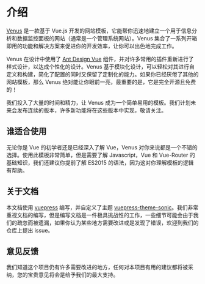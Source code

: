 # 介绍

[Venus](http://venus.leoku.top) 是一款基于 Vue.js 开发的网站模板，它能帮你迅速地建立一个用于信息分析和数据监控面板的网站（通常是一个管理系统网站）。Venus 集合了一系列开箱即用的功能和解决方案来促进你的开发效率，让你可以出色地完成工作。

Venus 在设计中使用了 [Ant Design Vue](https://www.antdv.com/docs/vue/introduce-cn/) 组件，并对许多常用的插件重新进行了样式设计，以达成个性化的设计。Venus 基于模块化设计，可以轻松对其进行自定义和构建，简化了配置的同时又保留了定制化的能力。如果你已经厌倦了其他的网站模板，那么 Venus 绝对能让你眼前一亮，最重要的是，它是完全开源且免费的！

我们投入了大量的时间和精力，让 Venus 成为一个简单易用的模板。我们计划未来会发布连续的版本，许多新功能将在这些版本中实现，敬请关注。

## 谁适合使用

无论你是 Vue 的初学者还是已经深入了解 Vue，Venus 对你来说都是一个不错的选择。使用此模板非常简单，但是需要了解 Javascript，Vue 和 Vue-Router 的基础知识，我们还建议你提前了解 ES2015 的语法，因为这对你理解模板的逻辑有帮助。

## 关于文档

本文档使用 [vuepress](https://vuepress.vuejs.org/zh/) 编写，并自定义了主题 [vuepress-theme-sonic](https://github.com/Chinesee/vuepress-theme-sonic)。我们非常重视文档的编写，但是编写文档是一件极具挑战性的工作，一些细节可能会由于我们的疏忽而被遗漏，如果你认为某些地方需要改进或是发现了错误，欢迎到我们的仓库上提出 issue。

## 意见反馈

我们知道这个项目仍有许多需要改进的地方，任何对本项目有用的建议都将被采纳，您的宝贵意见将会是给予我们的最大支持。
